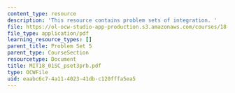 ```yaml
---
content_type: resource
description: 'This resource contains problem sets of integration. '
file: https://ol-ocw-studio-app-production.s3.amazonaws.com/courses/18-01sc-single-variable-calculus-fall-2010/eaabc6c74a11402341dbc120fffa5ea5_MIT18_01SC_pset3prb.pdf
file_type: application/pdf
learning_resource_types: []
parent_title: Problem Set 5
parent_type: CourseSection
resourcetype: Document
title: MIT18_01SC_pset3prb.pdf
type: OCWFile
uid: eaabc6c7-4a11-4023-41db-c120fffa5ea5
---
```

